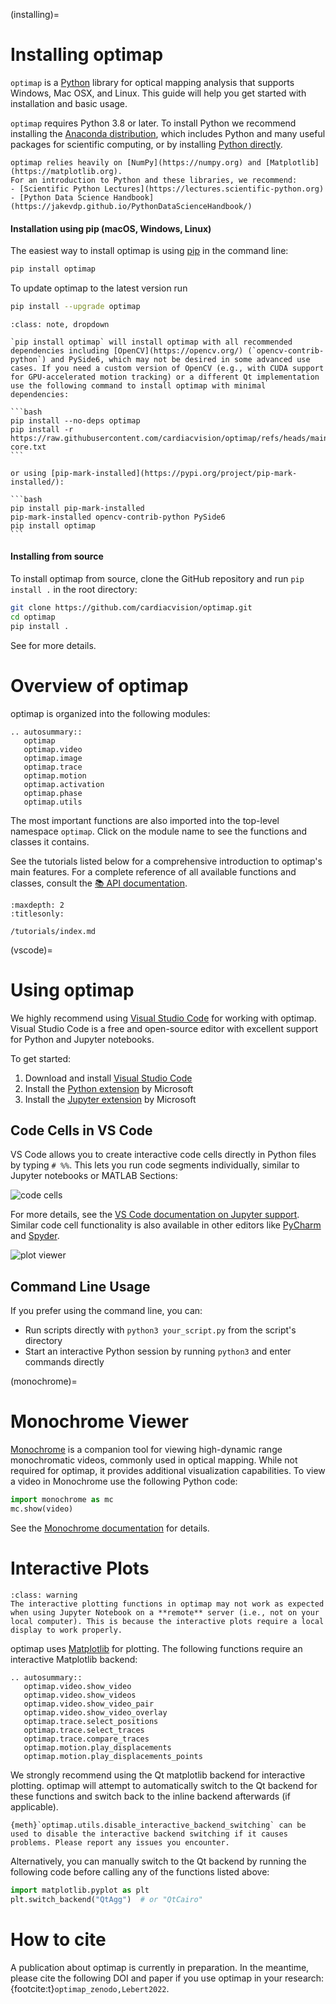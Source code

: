 (installing)=
# Installing optimap

`optimap` is a [Python](https://en.wikipedia.org/wiki/Python_programming_language) library for optical mapping analysis that supports Windows, Mac OSX, and Linux. This guide will help you get started with installation and basic usage.

`optimap` requires Python 3.8 or later. To install Python we recommend installing the [Anaconda distribution](https://www.anaconda.com/download), which includes Python and many useful packages for scientific computing, or by installing [Python directly](https://code.visualstudio.com/docs/python/python-tutorial#_install-a-python-interpreter).

```{tip}
optimap relies heavily on [NumPy](https://numpy.org) and [Matplotlib](https://matplotlib.org). 
For an introduction to Python and these libraries, we recommend:
- [Scientific Python Lectures](https://lectures.scientific-python.org)
- [Python Data Science Handbook](https://jakevdp.github.io/PythonDataScienceHandbook/)
```

#### Installation using pip (macOS, Windows, Linux)

The easiest way to install optimap is using [pip](https://packaging.python.org/en/latest/tutorials/installing-packages/) in the command line:

```bash
pip install optimap
```

To update optimap to the latest version run

```bash
pip install --upgrade optimap
```

````{admonition} Installing without Recommended Dependencies
:class: note, dropdown

`pip install optimap` will install optimap with all recommended dependencies including [OpenCV](https://opencv.org/) (`opencv-contrib-python`) and PySide6, which may not be desired in some advanced use cases. If you need a custom version of OpenCV (e.g., with CUDA support for GPU-accelerated motion tracking) or a different Qt implementation use the following command to install optimap with minimal dependencies:

```bash
pip install --no-deps optimap
pip install -r https://raw.githubusercontent.com/cardiacvision/optimap/refs/heads/main/requirements-core.txt
```

or using [pip-mark-installed](https://pypi.org/project/pip-mark-installed/):

```bash
pip install pip-mark-installed
pip-mark-installed opencv-contrib-python PySide6
pip install optimap
```
````

#### Installing from source

To install optimap from source, clone the GitHub repository and run `pip install .` in the root directory:

```bash
git clone https://github.com/cardiacvision/optimap.git
cd optimap
pip install .
```

See [](#contributing) for more details.

# Overview of optimap

optimap is organized into the following modules:

```{eval-rst}
.. autosummary::
   optimap
   optimap.video
   optimap.image
   optimap.trace
   optimap.motion
   optimap.activation
   optimap.phase
   optimap.utils
```

The most important functions are also imported into the top-level namespace `optimap`. Click on the module name to see the functions and classes it contains.

See the tutorials listed below for a comprehensive introduction to optimap's main features. For a complete reference of all available functions and classes, consult the [📚 API documentation](/api).

```{toctree}
:maxdepth: 2
:titlesonly:

/tutorials/index.md
```

(vscode)=
# Using optimap

We highly recommend using [Visual Studio Code](https://code.visualstudio.com) for working with optimap. Visual Studio Code is a free and open-source editor with excellent support for Python and Jupyter notebooks.

To get started:
1. Download and install [Visual Studio Code](https://code.visualstudio.com)
2. Install the [Python extension](https://marketplace.visualstudio.com/items?itemName=ms-python.python) by Microsoft
3. Install the [Jupyter extension](https://marketplace.visualstudio.com/items?itemName=ms-toolsai.jupyter) by Microsoft

## Code Cells in VS Code

VS Code allows you to create interactive code cells directly in Python files by typing `# %%`. This lets you run code segments individually, similar to Jupyter notebooks or MATLAB Sections:

![code cells](/_static/vscode-code-cells.png)

For more details, see the [VS Code documentation on Jupyter support](https://code.visualstudio.com/docs/python/jupyter-support-py). Similar code cell functionality is also available in other editors like [PyCharm](https://www.jetbrains.com/pycharm/) and [Spyder](https://www.spyder-ide.org/).

![plot viewer](/_static/vscode-plot-viewer.gif)

## Command Line Usage

If you prefer using the command line, you can:
- Run scripts directly with `python3 your_script.py` from the script's directory
- Start an interactive Python session by running `python3` and enter commands directly

(monochrome)=
# Monochrome Viewer

[Monochrome](https://github.com/sitic/monochrome/) is a companion tool for viewing high-dynamic range monochromatic videos, commonly used in optical mapping. While not required for optimap, it provides additional visualization capabilities. To view a video in Monochrome use the following Python code:

```python
import monochrome as mc
mc.show(video)
```

See the [Monochrome documentation](https://monochrome.readthedocs.io/) for details.

# Interactive Plots

```{admonition} Working with **remote** Jupyter notebooks
:class: warning
The interactive plotting functions in optimap may not work as expected when using Jupyter Notebook on a **remote** server (i.e., not on your local computer). This is because the interactive plots require a local display to work properly.
```

optimap uses [Matplotlib](https://matplotlib.org/) for plotting. The following functions require an interactive Matplotlib backend:

```{eval-rst}
.. autosummary::
   optimap.video.show_video
   optimap.video.show_videos
   optimap.video.show_video_pair
   optimap.video.show_video_overlay
   optimap.trace.select_positions
   optimap.trace.select_traces
   optimap.trace.compare_traces
   optimap.motion.play_displacements
   optimap.motion.play_displacements_points
```

We strongly recommend using the Qt matplotlib backend for interactive plotting. optimap will attempt to automatically switch to the Qt backend for these functions and switch back to the inline backend afterwards (if applicable).

```{note}
{meth}`optimap.utils.disable_interactive_backend_switching` can be used to disable the interactive backend switching if it causes problems. Please report any issues you encounter.
```

Alternatively, you can manually switch to the Qt backend by running the following code before calling any of the functions listed above:

```python
import matplotlib.pyplot as plt
plt.switch_backend("QtAgg")  # or "QtCairo"
```

# How to cite

A publication about optimap is currently in preparation. In the meantime, please cite the following DOI and paper if you use optimap in your research: {footcite:t}`optimap_zenodo,Lebert2022`.

```{footbibliography}
```
